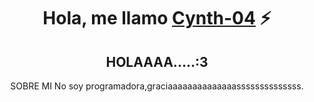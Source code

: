 <div align="center">
<h1 align="center">Hola, me llamo <a href="https://cynth-04">Cynth-04</a> ⚡</h1>

## HOLAAAA.....:3
SOBRE MI
No soy programadora,graciaaaaaaaaaaaaaassssssssssssss.




<!--
**Cynth-04/Cynth-04** is a ✨ _special_ ✨ repository because its `README.md` (this file) appears on your GitHub profile.

Here are some ideas to get you started

- 🔭 I’m currently working on ...
- 🌱 I’m currently learning ...
- 👯 I’m looking to collaborate on ...
- 🤔 I’m looking for help with ...
- 💬 Ask me about ...
- 📫 How to reach me: ...
- 😄 Pronouns: ...
- ⚡ Fun fact: ...
-->
